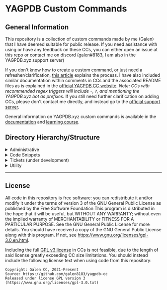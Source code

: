 # YAGPDB Custom Commands

## General Information

This repository is a collection of custom commands made by me (Galen) that I have deemed suitable for public release.
If you need assistance with using or have any feedback on these CCs, you can either open an issue at this repo or contact me on discord (galen#8183, I am also in the YAGPDB.xyz support server)

If you don't know how to create a custom command, or just need a refresher/clarification, [this article](https://learn.yagpdb.xyz/the-custom-command-interface) explains the process.
I have also included similar documentation within comments in CCs and the associated README files as is explained in the [official YAGPDB CC website](https://yagpdb-cc.github.io/adding-ccs).
*Note: CCs with recommended regex triggers will include `-`, `?`, and mentioning the YAGPDB.xyz bot as prefixes.*
If you still need further clarification on adding CCs, please don't contact me directly, and instead go to the [official support server](https://discord.com/invite/4udtcA5).

General information on YAGPDB.xyz custom commands is available in the [documentation](https://docs.yagpdb.xyz/) and [learning course](https://learn.yagpdb.xyz/).

## Directory Hierarchy/Structure

<details><summary>Administrative</summary>

- [Export all CCs](administrative/exportCC.gotmpl)

</details>

<details><summary>Code Snippets</summary>

- [Decode caesar cipher](code_snippets/caesar.gotmpl)
- [Parse flags](code_snippets/parseFlags.gotmpl)

</details>

<details><summary>Tickets (under development)</summary>

- [Configuration](tickets/ticketConfig.gotmpl)

</details>

<details><summary>Utility</summary>

- [Convert colour](utility/colourConvert.gotmpl)
- [Display Data Contents](utility/displayData.gotmpl)
- [Show server emojis](utility/emojis.gotmpl)

</details>

---

## License

All code in this repository is free software: you can redistribute it and/or modify it under the terms of version 3 of the GNU General Public License as published by the Free Software Foundation
This program is distributed in the hope that it will be useful, but WITHOUT ANY WARRANTY; without even the implied warranty of MERCHANTABILITY or FITNESS FOR A PARTICULAR PURPOSE. See the GNU General Public License for more details.
You should have received a copy of the GNU General Public License along with this program. If not, see <https://www.gnu.org/licenses/gpl-3.0.en.html>.

Including the full [GPL v3 license](COPYING) in CCs is not feasible, due to the length of said license greatly exceeding CC size limitations.
You should instead include the following license text when using code from this repository:

```
Copyright: Galen CC, 2021-Present
Source: https://github.com/galen8183/yagpdb-cc
Released under license GPL version 3 (https://www.gnu.org/licenses/gpl-3.0.txt)
```
